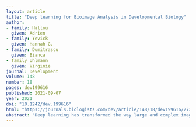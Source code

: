 ```yaml
---
layout: article
title: "Deep learning for Bioimage Analysis in Developmental Biology"
author: 
- family: Hallou
  given: Adrien
- family: Yevick
  given: Hannah G.
- family: Dumitrascu
  given: Bianca
- family Uhlmann
  given: Virginie
journal: Development
volume: 148 
number: 18
pages: dev199616
published: 2021-09-07
year: 2021
doi: "10.1242/dev.199616"
html: "https://journals.biologists.com/dev/article/148/18/dev199616/272084/Deep-learning-for-bioimage-analysis-in"
abstract: "Deep learning has transformed the way large and complex image datasets can be processed, reshaping what is possible in bioimage analysis. As the complexity and size of bioimage data continues to grow, this new analysis paradigm is becoming increasingly ubiquitous. In this Review, we begin by introducing the concepts needed for beginners to understand deep learning. We then review how deep learning has impacted bioimage analysis and explore the open-source resources available to integrate it into a research project. Finally, we discuss the future of deep learning applied to cell and developmental biology. We analyze how state-of-the-art methodologies have the potential to transform our understanding of biological systems through new image-based analysis and modelling that integrate multimodal inputs in space and time."
---
```

